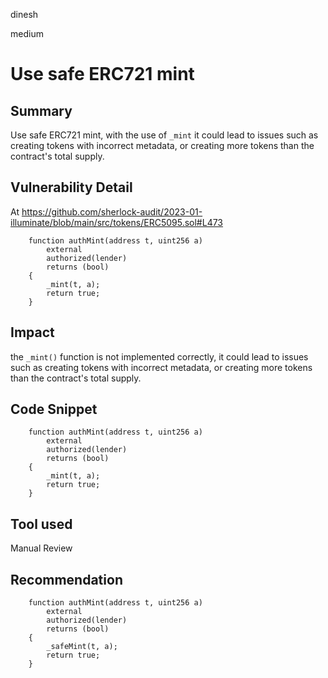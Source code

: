 dinesh

medium

# Use safe ERC721 mint

## Summary
Use safe ERC721 mint, with the use of `_mint` it could lead to issues such as creating tokens with incorrect metadata, or creating more tokens than the contract's total supply.

## Vulnerability Detail
At https://github.com/sherlock-audit/2023-01-illuminate/blob/main/src/tokens/ERC5095.sol#L473
```solidity
    function authMint(address t, uint256 a)
        external
        authorized(lender)
        returns (bool)
    {
        _mint(t, a);
        return true;
    }
```
## Impact
the `_mint()` function is not implemented correctly, it could lead to issues such as creating tokens with incorrect metadata, or creating more tokens than the contract's total supply.

## Code Snippet
```solidity
    function authMint(address t, uint256 a)
        external
        authorized(lender)
        returns (bool)
    {
        _mint(t, a);
        return true;
    }
```
## Tool used

Manual Review

## Recommendation
```solidity
    function authMint(address t, uint256 a)
        external
        authorized(lender)
        returns (bool)
    {
        _safeMint(t, a);
        return true;
    }
```